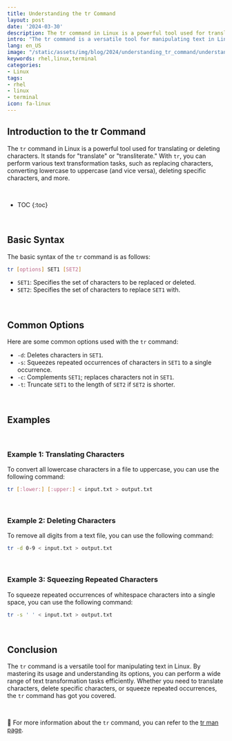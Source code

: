 ```yaml
---
title: Understanding the tr Command
layout: post
date: '2024-03-30'
description: The tr command in Linux is a powerful tool used for translating or deleting characters.
intro: "The tr command is a versatile tool for manipulating text in Linux. By mastering its usage and understanding its options, you can perform a wide range of text transformation tasks efficiently."
lang: en_US
image: "/static/assets/img/blog/2024/understanding_tr_command/understanding_tr_command.jpg"
keywords: rhel,linux,terminal
categories:
- Linux
tags:
- rhel
- linux
- terminal
icon: fa-linux
---
```


## Introduction to the tr Command

The `tr` command in Linux is a powerful tool used for translating or deleting characters. It stands for "translate" or "transliterate." With `tr`, you can perform various text transformation tasks, such as replacing characters, converting lowercase to uppercase (and vice versa), deleting specific characters, and more.

<br>

* TOC 
{:toc}

<br>

## Basic Syntax

The basic syntax of the `tr` command is as follows:

```bash
tr [options] SET1 [SET2]
```

- `SET1`: Specifies the set of characters to be replaced or deleted.
- `SET2`: Specifies the set of characters to replace `SET1` with.

<br>

## Common Options

Here are some common options used with the `tr` command:

- `-d`: Deletes characters in `SET1`.
- `-s`: Squeezes repeated occurrences of characters in `SET1` to a single occurrence.
- `-c`: Complements `SET1`; replaces characters not in `SET1`.
- `-t`: Truncate `SET1` to the length of `SET2` if `SET2` is shorter.

<br>

## Examples

<br>

### Example 1: Translating Characters

To convert all lowercase characters in a file to uppercase, you can use the following command:

```bash
tr [:lower:] [:upper:] < input.txt > output.txt
```

<br>

### Example 2: Deleting Characters

To remove all digits from a text file, you can use the following command:

```bash
tr -d 0-9 < input.txt > output.txt
```

<br>

### Example 3: Squeezing Repeated Characters

To squeeze repeated occurrences of whitespace characters into a single space, you can use the following command:

```bash
tr -s ' ' < input.txt > output.txt
```
<br>


## Conclusion

The `tr` command is a versatile tool for manipulating text in Linux. By mastering its usage and understanding its options, you can perform a wide range of text transformation tasks efficiently. Whether you need to translate characters, delete specific characters, or squeeze repeated occurrences, the `tr` command has got you covered.

<br>

📝 For more information about the `tr` command, you can refer to the [tr man page](https://linux.die.net/man/1/tr).
